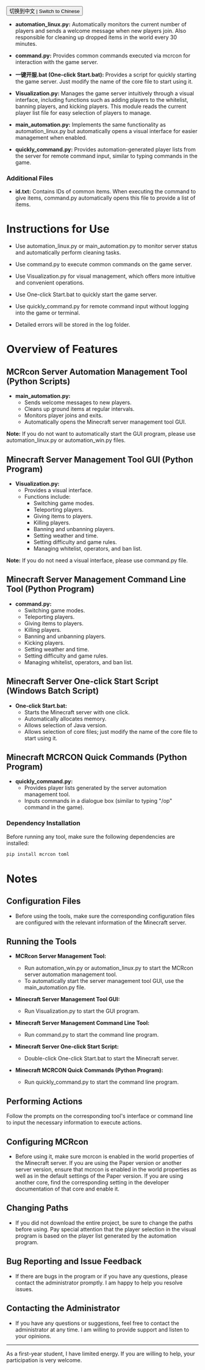 <button onclick="toggleLanguage()">切换到中文 | Switch to Chinese</button>
- **automation_linux.py:** Automatically monitors the current number of players and sends a welcome message when new players join. Also responsible for cleaning up dropped items in the world every 30 minutes.

- **command.py:** Provides common commands executed via mcrcon for interaction with the game server.

- **一键开服.bat (One-click Start.bat):** Provides a script for quickly starting the game server. Just modify the name of the core file to start using it.

- **Visualization.py:** Manages the game server intuitively through a visual interface, including functions such as adding players to the whitelist, banning players, and kicking players. This module reads the current player list file for easy selection of players to manage.

- **main_automation.py:** Implements the same functionality as automation_linux.py but automatically opens a visual interface for easier management when enabled.

- **quickly_command.py:** Provides automation-generated player lists from the server for remote command input, similar to typing commands in the game.

### Additional Files

- **id.txt:** Contains IDs of common items. When executing the command to give items, command.py automatically opens this file to provide a list of items.

# Instructions for Use

- Use automation_linux.py or main_automation.py to monitor server status and automatically perform cleaning tasks.

- Use command.py to execute common commands on the game server.

- Use Visualization.py for visual management, which offers more intuitive and convenient operations.

- Use One-click Start.bat to quickly start the game server.

- Use quickly_command.py for remote command input without logging into the game or terminal.

- Detailed errors will be stored in the log folder.

# Overview of Features

## MCRcon Server Automation Management Tool (Python Scripts)

- **main_automation.py:**
  - Sends welcome messages to new players.
  - Cleans up ground items at regular intervals.
  - Monitors player joins and exits.
  - Automatically opens the Minecraft server management tool GUI.

**Note:** If you do not want to automatically start the GUI program, please use automation_linux.py or automation_win.py files.

## Minecraft Server Management Tool GUI (Python Program)

- **Visualization.py:**
  - Provides a visual interface.
  - Functions include:
    - Switching game modes.
    - Teleporting players.
    - Giving items to players.
    - Killing players.
    - Banning and unbanning players.
    - Setting weather and time.
    - Setting difficulty and game rules.
    - Managing whitelist, operators, and ban list.

**Note:** If you do not need a visual interface, please use command.py file.

## Minecraft Server Management Command Line Tool (Python Program)

- **command.py:**
  - Switching game modes.
  - Teleporting players.
  - Giving items to players.
  - Killing players.
  - Banning and unbanning players.
  - Kicking players.
  - Setting weather and time.
  - Setting difficulty and game rules.
  - Managing whitelist, operators, and ban list.

## Minecraft Server One-click Start Script (Windows Batch Script)

- **One-click Start.bat:**
  - Starts the Minecraft server with one click.
  - Automatically allocates memory.
  - Allows selection of Java version.
  - Allows selection of core files; just modify the name of the core file to start using it.

## Minecraft MCRCON Quick Commands (Python Program)

- **quickly_command.py:**
  - Provides player lists generated by the server automation management tool.
  - Inputs commands in a dialogue box (similar to typing "/op" command in the game).

### Dependency Installation

Before running any tool, make sure the following dependencies are installed:
```bash
pip install mcrcon toml
```
# Notes

## Configuration Files

- Before using the tools, make sure the corresponding configuration files are configured with the relevant information of the Minecraft server.

## Running the Tools

- **MCRcon Server Management Tool:**
  - Run automation_win.py or automation_linux.py to start the MCRcon server automation management tool.
  - To automatically start the server management tool GUI, use the main_automation.py file.

- **Minecraft Server Management Tool GUI:**
  - Run Visualization.py to start the GUI program.

- **Minecraft Server Management Command Line Tool:**
  - Run command.py to start the command line program.

- **Minecraft Server One-click Start Script:**
  - Double-click One-click Start.bat to start the Minecraft server.

- **Minecraft MCRCON Quick Commands (Python Program):**
  - Run quickly_command.py to start the command line program.

## Performing Actions

Follow the prompts on the corresponding tool's interface or command line to input the necessary information to execute actions.

## Configuring MCRcon

- Before using it, make sure mcrcon is enabled in the world properties of the Minecraft server. If you are using the Paper version or another server version, ensure that mcrcon is enabled in the world properties as well as in the default settings of the Paper version. If you are using another core, find the corresponding setting in the developer documentation of that core and enable it.

## Changing Paths

- If you did not download the entire project, be sure to change the paths before using. Pay special attention that the player selection in the visual program is based on the player list generated by the automation program.

## Bug Reporting and Issue Feedback

- If there are bugs in the program or if you have any questions, please contact the administrator promptly. I am happy to help you resolve issues.

## Contacting the Administrator

- If you have any questions or suggestions, feel free to contact the administrator at any time. I am willing to provide support and listen to your opinions.

---

As a first-year student, I have limited energy. If you are willing to help, your participation is very welcome.
<details id="chineseContent" style="display:none">
<summary>中文内容 | Chinese Content</summary>
# 模块介绍

- **automation_linux.py：** 用于自动监控当前玩家数量，并在新玩家进入时发送欢迎信息。同时，负责每隔 30 分钟清理一次世界掉落物。
  
- **command.py：** 提供通过 mcrcon 执行的常见命令，用于与游戏服务器进行交互。
  
- **一键开服.bat：** 提供一键开启游戏服务器的脚本，只需修改核心文件的名称即可开始使用。
  
- **Visualization.py：** 通过可视化界面直观地管理游戏服务器，包括添加白名单、封禁玩家、踢出玩家等功能。该模块读取当前玩家列表文件，方便选择要管理的玩家。
  
- **main_automation.py：** 实现与 automation_linux.py 相同功能，但启用时会自动打开可视化界面，提供更便捷的管理方式。

- **quickly_command.py：** 提供自动化由服务器自动化管理工具生成的玩家列表，在对话框内输入指令(如你在游戏内输入op指令一样)

### 附加文件

- **id.txt：** 包含常见物品的 ID，当执行给予物品的命令时，command.py 会自动打开此文件提供物品列表。

# 使用说明

- 使用 automation_linux.py 或 main_automation.py 监控服务器状态和自动执行清理任务。
  
- 使用 command.py 执行游戏服务器的常见命令。
  
- 使用 Visualization.py 进行可视化管理，操作更直观、便捷。

- 使用一键开服.bat 快速启动游戏服务器。

- 使用 quickly_command.py 远程输入指令，无须登入游戏和终端

- log文件夹下会存储错误详细

# 功能概览

## MCRcon 服务器自动化管理工具 (Python 脚本)

- **main_automation.py：**
  - 发送欢迎消息给新玩家
  - 定时清理地面物品
  - 监控玩家的加入和退出
  - 同时打开 Minecraft 服务器管理工具 GUI

**注意：** 若您不想自动启动 GUI 程序，请使用 automation_linux.py 或 automation_win.py 文件。

## Minecraft 服务器管理工具 GUI (Python 程序)

- **Visualization.py：**
  - 提供可视化界面
  - 功能包括：
    - 切换游戏模式
    - 传送玩家
    - 给予玩家物品
    - 杀死玩家
    - 封禁和解封玩家
    - 设置天气和时间
    - 设置难度和游戏规则
    - 管理白名单、操作员和封禁名单

**注意：** 若您不需要可视化界面，请使用 command.py 文件。

## Minecraft 服务器管理命令行工具 (Python 程序)

- **command.py：**
  - 切换游戏模式
  - 传送玩家
  - 给予玩家物品
  - 杀死玩家
  - 封禁和解封玩家
  - 踢出玩家
  - 设置天气和时间
  - 设置难度和游戏规则
  - 管理白名单、操作员和封禁名单

## Minecraft 服务器一键启动脚本 (Windows 批处理脚本)

- **一键开服.bat：**
  - 一键启动 Minecraft 服务器
  - 自动分配内存
  - 可选择 Java 版本
  - 可选择核心文件，只需修改核心文件的名称即可开始使用

## Minecraft MCRCON 快速指令 (Python 程序)
- **quickly_command.py：**
  - 提供由服务器自动化管理工具生成的玩家列表
  - 在对话框内输入指令(如你在游戏内输入op指令一样)
### 安装依赖

在运行任何工具之前，请确保已安装以下依赖：
```bash
pip install mcrcon toml
```
# 注意事项

## 配置文件

- 在使用工具之前，请确保已配置好对应的配置文件，包含了 Minecraft 服务器的相关信息。

## 运行工具

- **MCRcon 服务器管理工具：**
  - 运行 automation_win.py 或 automation_linux.py 文件启动 MCRcon 服务器自动化管理工具。
  - 若要自动启动服务器管理工具 GUI，请使用 main_automation.py 文件。

- **Minecraft 服务器管理工具 GUI：**
  - 运行 Visualization.py 文件启动 GUI 程序。

- **Minecraft 服务器管理命令行工具：**
  - 运行 command.py 文件启动命令行程序。

- **Minecraft 服务器一键启动脚本：**
  - 双击运行 一键开服.bat 文件即可启动 Minecraft 服务器。

- **Minecraft MCRCON 快速指令 (Python 程序)：**
  - 运行 quickly_command.py 文件启动命令行程序
## 执行操作

根据对应工具的界面或命令行提示，输入相应的信息来执行操作。

## 配置 mcrcon

- 在使用之前，请确保在 Minecraft 服务器的世界属性中打开了 mcrcon。如果您使用了 Paper 端或其他服务器端，请确保在世界属性中打开了 mcrcon 的同时也在 Paper 端的默认设置中打开。如果您使用的是其他核心，请在该核心的开发者文档中找到对应的设置，并进行开启。

## 路径更改

- 若您并非下载了整个项目，请在使用前更改路径。特别注意，可视化程序的玩家选择是基于自动化程序生成的玩家列表。

## Bug 报告和问题反馈

- 如果程序存在 bug 或您有任何问题，请及时联系管理员。我乐意帮助您解决问题。

## 欢迎联系管理员

- 如果您有任何问题或建议，欢迎随时联系管理员。我愿意提供支持并听取您的意见。

---

因为本人作为大一学生，精力有限，如果您愿意提供帮助，非常欢迎您的加入。
</details>

<script>
function toggleLanguage() {
  var chineseContent = document.getElementById("chineseContent");
  chineseContent.style.display = (chineseContent.style.display === "none") ? "block" : "none";
}
</script>

